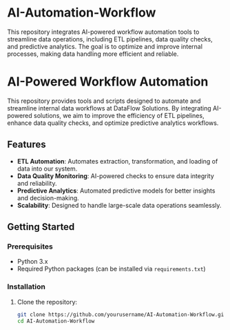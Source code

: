 # AI-Automation-Workflow
This repository integrates AI-powered workflow automation tools to streamline data operations, including ETL pipelines, data quality checks, and predictive analytics. The goal is to optimize and improve internal processes, making data handling more efficient and reliable.

# AI-Powered Workflow Automation

This repository provides tools and scripts designed to automate and streamline internal data workflows at DataFlow Solutions. By integrating AI-powered solutions, we aim to improve the efficiency of ETL pipelines, enhance data quality checks, and optimize predictive analytics workflows.

## Features
- **ETL Automation**: Automates extraction, transformation, and loading of data into our system.
- **Data Quality Monitoring**: AI-powered checks to ensure data integrity and reliability.
- **Predictive Analytics**: Automated predictive models for better insights and decision-making.
- **Scalability**: Designed to handle large-scale data operations seamlessly.

## Getting Started

### Prerequisites
- Python 3.x
- Required Python packages (can be installed via `requirements.txt`)

### Installation
1. Clone the repository:
   ```bash
   git clone https://github.com/yourusername/AI-Automation-Workflow.git
   cd AI-Automation-Workflow
